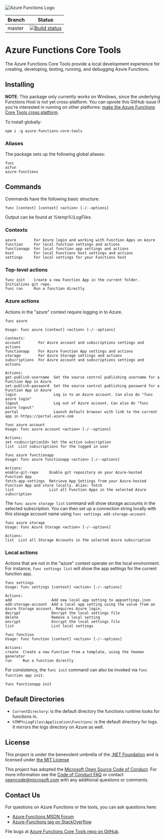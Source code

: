 ﻿![Azure Functions Logo](https://raw.githubusercontent.com/Azure/azure-functions-cli/master/src/Azure.Functions.Cli/npm/assets/azure-functions-logo-color-raster.png)

|Branch|Status|
|---|---|
|master|[![Build status](https://ci.appveyor.com/api/projects/status/max86pwo54y44j36/branch/master?svg=true)](https://ci.appveyor.com/project/appsvc/azure-functions-cli/branch/master)|

# Azure Functions Core Tools

The Azure Functions Core Tools provide a local development experience for creating, developing, testing, running, and debugging Azure Functions.

## Installing

**NOTE**: This package only currently works on Windows, since the underlying Functions Host is not yet cross-platform. You can upvote this GitHub issue if you're interested in running on other platforms: [make the Azure Functions Core Tools cross platform](https://github.com/Azure/azure-functions-cli/issues/13).

To install globally:

```
npm i -g azure-functions-core-tools
```

### Aliases

The package sets up the following global aliases:

```
func
azfun
azure-functions
```

## Commands

Commands have the following basic structure:

```
func [context] [context] <action> [-/--options]
```

Output can be found at *%temp%\LogFiles*.

### Contexts

```
azure        For Azure login and working with Function Apps on Azure
function     For local function settings and actions
functionapp  For local function app settings and actions
host         For local Functions host settings and actions
settings     For local settings for your Functions host
```

### Top-level actions

```
func init    Create a new Function App in the current folder. Initializes git repo.
func run     Run a function directly
```

### Azure actions

Actions in the "azure" context require logging in to Azure.

```
func azure

Usage: func azure [context] <action> [-/--options]

Contexts:
account        For Azure account and subscriptions settings and actions
functionapp    For Azure Function App settings and actions
storage        For Azure Storage settings and actions
subscriptions  For Azure account and subscriptions settings and actions

Actions:
get-publish-username  Get the source control publishing username for a Function App in Azure
set-publish-password  Set the source control publishing password for a Function App in Azure
login                 Log in to an Azure account. Can also do "func azure login"
logout                Log out of Azure account. Can also do "func azure logout"
portal                Launch default browser with link to the current app in https://portal.azure.com
```

```
func azure account
Usage: func azure account <action> [-/--options]

Actions:
set <subscriptionId> Set the active subscription
list  List subscriptions for the logged in user
```

```
func azure functionapp
Usage: func azure functionapp <action> [-/--options]

Actions:
enable-git-repo     Enable git repository on your Azure-hosted Function App
fetch-app-settings  Retrieve App Settings from your Azure-hosted Function App and store locally. Alias: fetch
list                List all Function Apps in the selected Azure subscription
```

The `func azure storage list` command will show storage accounts in the selected subscription. You can then set up a connection string locally with this storage account name using `func settings add-storage-account`.

```
func azure storage
Usage: func Azure Storage <action> [-/--options]

Actions:
list  List all Storage Accounts in the selected Azure subscription
```

### Local actions

Actions that are not in the "azure" context operate on the local environment. For instance, `func settings list` will show the app settings for the current function app.

```
func settings
Usage: func settings [context] <action> [-/--options]

Actions:
add                  Add new local app setting to appsettings.json
add-storage-account  Add a local app setting using the value from an Azure Storage account. Requires Azure login.
decrypt              Decrypt the local settings file
delete               Remove a local setting
encrypt              Encrypt the local settings file
list                 List local settings
```

```
func function
Usage: func function [context] <action> [-/--options]

Actions:
create  Create a new Function from a template, using the Yeoman generator
run     Run a function directly
```

For consistency, the `func init` command can also be invoked via `func function app init`.

```
func functionapp init
```

## Default Directories

* `CurrentDirectory`: is the default directory the functions runtime looks for functions in.
* `%TMP%\LogFiles\Application\Functions`: is the default directory for logs. It mirrors the logs directory on Azure as well.

## License

This project is under the benevolent umbrella of the [.NET Foundation](http://www.dotnetfoundation.org/) and is licensed under [the MIT License](LICENSE.txt)

This project has adopted the [Microsoft Open Source Code of Conduct](https://opensource.microsoft.com/codeofconduct/). For more information see the [Code of Conduct FAQ](https://opensource.microsoft.com/codeofconduct/faq/) or contact [opencode@microsoft.com](mailto:opencode@microsoft.com) with any additional questions or comments.

## Contact Us

For questions on Azure Functions or the tools, you can ask questions here:

- [Azure Functions MSDN Forum](https://social.msdn.microsoft.com/Forums/azure/en-US/home?forum=AzureFunctions)
- [Azure-Functions tag on StackOverflow](http://stackoverflow.com/questions/tagged/azure-functions)

File bugs at [Azure Functions Core Tools repo on GitHub](https://github.com/Azure/azure-functions-cli/issues).

